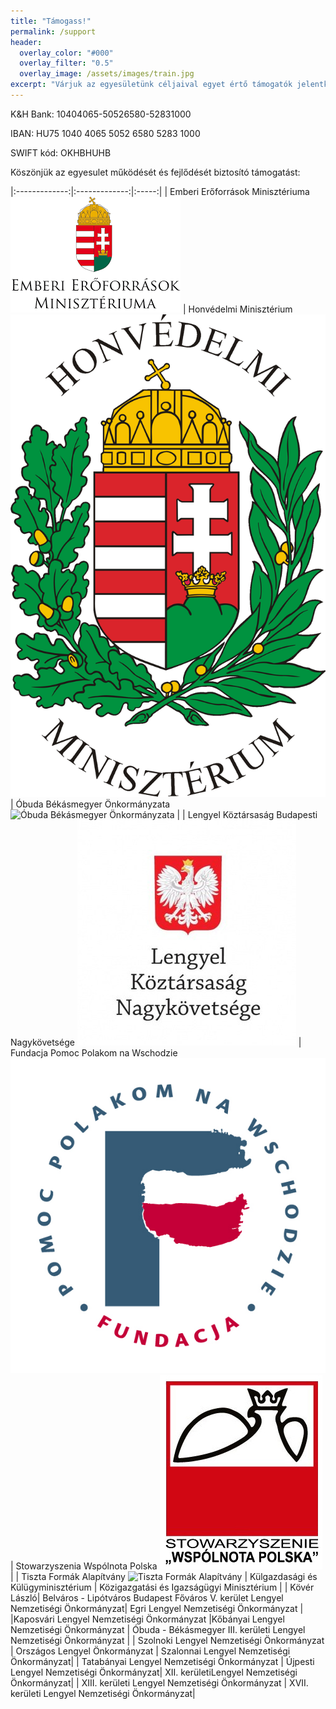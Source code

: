 ```yaml
---
title: "Támogass!"
permalink: /support
header:
  overlay_color: "#000"
  overlay_filter: "0.5"
  overlay_image: /assets/images/train.jpg
excerpt: "Várjuk az egyesületünk céljaival egyet értő támogatók jelentkezését!"
---
```


K&H Bank: 10404065-50526580-52831000

IBAN: HU75 1040 4065 5052 6580 5283 1000

SWIFT kód: OKHBHUHB


Köszönjük az egyesulet működését és fejlődését biztosító támogatást:

|:-------------:|:-------------:|:-----:|
| Emberi Erőforrások Minisztériuma ![Emberi Erőforrások Minisztériuma](assets/images/support/emmi.png "Emberi Erőforrások Minisztériuma") | Honvédelmi Minisztérium ![Honvédelmi Minisztérium](assets/images/support/hm.jpg "Honvédelmi Minisztérium") | Óbuda Békásmegyer Önkormányzata ![Óbuda Békásmegyer Önkormányzata](https://upload.wikimedia.org/wikipedia/commons/e/ee/Obuda-cimer.jpg "Óbuda Békásmegyer Önkormányzata") |
| Lengyel Köztársaság Budapesti Nagykövetsége ![Lengyel Köztársaság Budapesti Nagykövetsége](assets/images/support/nagykovetseg.jpg "Lengyel Köztársaság Budapesti Nagykövetsége") | Fundacja Pomoc Polakom na Wschodzie ![Fundacja Pomoc Polakom na Wschodzie](assets/images/support/pomoc.jpg "Fundacja Pomoc Polakom na Wschodzie")  | Stowarzyszenia Wspólnota Polska  ![Stowarzyszenia Wspólnota Polska](assets/images/support/Logo-Wspolnota-Polska.jpg "Stowarzyszenia Wspólnota Polska") |
| Tiszta Formák Alapítvány ![Tiszta Formák Alapítvány](http://tisztaformak.hu/wp-content/themes/tisztaformak/images/logo-tfa-header.gif "Tiszta Formák Alapítvány") | Külgazdasági és Külügyminisztérium    |  Közigazgatási és Igazságügyi Minisztérium |
| Kövér László| Belváros - Lipótváros Budapest Főváros V. kerület Lengyel Nemzetiségi Önkormányzat|  Egri Lengyel Nemzetiségi Önkormányzat |
|Kaposvári Lengyel Nemzetiségi Önkormányzat |Kőbányai Lengyel Nemzetiségi Önkormányzat | Óbuda - Békásmegyer III. kerületi Lengyel Nemzetiségi Önkormányzat |
| Szolnoki Lengyel Nemzetiségi Önkormányzat | Országos Lengyel Önkormányzat | Szalonnai Lengyel Nemzetiségi Önkormányzat|
| Tatabányai Lengyel Nemzetiségi Önkormányzat | Újpesti Lengyel Nemzetiségi Önkormányzat|  XII. kerületiLengyel Nemzetiségi Önkormányzat|
| XIII. kerületi Lengyel Nemzetiségi Önkormányzat |
XVII. kerületi Lengyel Nemzetiségi Önkormányzat|
